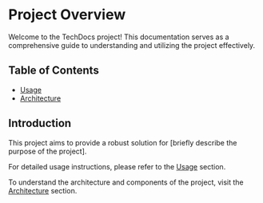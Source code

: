 # Project Overview

Welcome to the TechDocs project! This documentation serves as a comprehensive guide to understanding and utilizing the project effectively.

## Table of Contents

- [Usage](usage.md)
- [Architecture](architecture.md)

## Introduction

This project aims to provide a robust solution for [briefly describe the purpose of the project]. 

For detailed usage instructions, please refer to the [Usage](usage.md) section.

To understand the architecture and components of the project, visit the [Architecture](architecture.md) section.